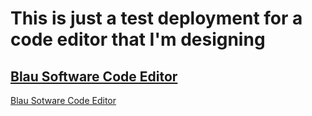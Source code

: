 # This is just a test deployment for a code editor that I'm designing
## [Blau Software Code Editor](blau-computers.github.io/code-editor)

<a href="blau-computer.github.io/code-editor">Blau Sotware Code Editor</a>

